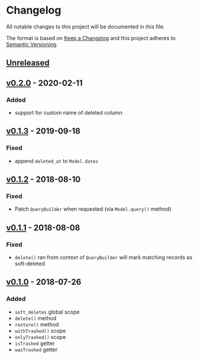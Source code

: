 # Changelog
All notable changes to this project will be documented in this file.

The format is based on [Keep a Changelog](http://keepachangelog.com/en/1.0.0/)
and this project adheres to [Semantic Versioning](http://semver.org/spec/v2.0.0.html).

## [Unreleased]

## [v0.2.0] - 2020-02-11
### Added
- support for custom name of deleted column

## [v0.1.3] - 2019-09-18
### Fixed
- append `deleted_at` to `Model.dates`

## [v0.1.2] - 2018-08-10
### Fixed
- Patch `QueryBuilder` when requested (via `Model.query()` method)

## [v0.1.1] - 2018-08-08
### Fixed
- `delete()` ran from context of `QueryBuilder` will mark matching records as soft-deleted

## [v0.1.0] - 2018-07-26
### Added
- `soft_deletes` global scope
- `delete()` method
- `restore()` method
- `withTrashed()` scope
- `onlyTrashed()` scope
- `isTrashed` getter
- `wasTrashed` getter

[Unreleased]: https://github.com/radmen/adonis-lucid-soft-deletes/compare/v0.2.0...HEAD
[v0.2.0]: https://github.com/radmen/adonis-lucid-soft-deletes/compare/v0.1.3...v0.2.0
[v0.1.3]: https://github.com/radmen/adonis-lucid-soft-deletes/compare/v0.1.2...v0.1.3
[v0.1.2]: https://github.com/radmen/adonis-lucid-soft-deletes/compare/v0.1.1...v0.1.2
[v0.1.1]: https://github.com/radmen/adonis-lucid-soft-deletes/compare/v0.1.0...v0.1.1
[v0.1.0]: https://github.com/radmen/adonis-lucid-soft-deletes/compare/1d06747...v0.1.0
